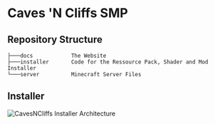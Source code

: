 # Caves 'N Cliffs SMP

## Repository Structure

```
├───docs            The Website
├───installer       Code for the Ressource Pack, Shader and Mod Installer
└───server          Minecraft Server Files
```

## Installer

![CavesNCliffs Installer Architecture](https://user-images.githubusercontent.com/59741989/131248076-cee6270b-7046-4615-97d4-75921a26a6b4.png)

